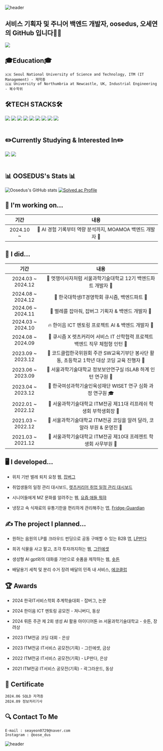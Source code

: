 ![header](https://capsule-render.vercel.app/api?type=waving&color=gradient&height=200&section=header&text=😃Welcome%20oosedus%20github😃&fontSize=50&animation=twinkling)

## 서비스 기획자 및 주니어 백엔드 개발자, oosedus, 오세연의 GitHub 입니다🙋‍♀️

<a href="https://github.com/devxb/gitanimals">
  <img src="https://render.gitanimals.org/farms/oosedus"/>
</a>

<div align=left><h2>🎓Education🎓</h2></div>

```
🇰🇷 Seoul National University of Science and Technology, ITM (IT Management) - 재학중
🇬🇧 University of Northumbria at Newcastle, UK, Industrial Engineering - 복수학위
```

<div align=left><h2>🛠️TECH STACKS🛠️</h2></div>
<div align=left> 
  <img src="https://img.shields.io/badge/java-007396?style=for-the-badge&logo=openJDK&logoColor=white"> 
  <img src="https://img.shields.io/badge/python-3776AB?style=for-the-badge&logo=python&logoColor=white"> 
  <img src="https://img.shields.io/badge/Kotlin-7F52FF?style=for-the-badge&logo=kotlin&logoColor=white"/>
  <img src="https://img.shields.io/badge/mysql-4479A1?style=for-the-badge&logo=mysql&logoColor=white"> 
  <img src="https://img.shields.io/badge/firebase-FFCA28?style=for-the-badge&logo=firebase&logoColor=white">
  <img src ="https://img.shields.io/badge/aws-232F3E?style=for-the-badge&logo=amazonaws&logoColor=white" />
  <img src ="https://img.shields.io/badge/aws ec2-FF9900?style=for-the-badge&logo=amazonec2&logoColor=white" />
  <img src ="https://img.shields.io/badge/aws rds-527FFF?style=for-the-badge&logo=amazonrds&logoColor=white" />
  <img src="https://img.shields.io/badge/github-181717?style=for-the-badge&logo=github&logoColor=white">
  <br>
</div>
<br>
<div align=left><h2>✏️Currently Studying & Interested In✏️</h2></div>
<div align=left>
  <img src="https://img.shields.io/badge/Spring-6DB33F?style=for-the-badge&logo=spring&logoColor=white">
  <img src="https://img.shields.io/badge/Spring%20Boot-6DB33F?style=for-the-badge&logo=springboot&logoColor=white">
  <br>
  <br>
  <h2>📊 OOSEDUS's Stats 📊</h2>
</div>

![Oosedus's GitHub stats](https://github-readme-stats.vercel.app/api?username=oosedus&show_icons=true&theme=transparent) [![Solved.ac Profile](http://mazassumnida.wtf/api/v2/generate_badge?boj=seayeon0729)](https://solved.ac/seayeon0729/)

<h2>🧰 I'm working on...</h2>

| 기간 | 내용 |
|:--:|:--:|
| 2024.10 ~ | 📝 AI 경험 기록부터 역량 분석까지, MOAMOA 백엔드 개발자 📝 |

<h2>🙌 I did...</h2>

| 기간 | 내용 |
|:--:|:--:|
| 2024.03 ~ 2024.12| 🦁 멋쟁이사자처럼 서울과학기술대학교 12기 백엔드파트 개발자 🦁 |
| 2024.08 ~ 2024.12 | 💙 한국대학생IT경영학회 큐시즘, 백엔드파트 💙 |
| 2024.06 ~ 2024.11 | 🦋 벌레를 잡아줘, 잡버그 기획자 & 백엔드 개발자 🦋 |
| 2024.03 ~ 2024.10 | 🔥 한이음 ICT 멘토링 프로젝트 AI & 백엔드 개발자 🚀 |
| 2024.08 ~ 2024.09 | 🎀 큐시즘 X 렛츠커리어 서비스 IT 산학협력 프로젝트 백엔드 직무 체험형 인턴 🎀 |
| 2023.09 ~ 2023.12 | 🏫 코드클럽한국위원회 주관 SW교육기부단 봉사단 활동, 초등학교 1학년 대상 코딩 교육 진행자 🏫 |
| 2023.06 ~ 2023.09 | 🌟 서울과학기술대학교 정보보안연구실 ISLAB 하계 인턴 연구원 🌟 |
| 2023.04 ~ 2023.12 | 👩 한국여성과학기술인육성재단 WISET 연구 심화 과정 연구원 🎓 |
| 2022.01 ~ 2022.12 | 🌱 서울과학기술대학교 ITM전공 제11대 리프레쉬 학생회 부학생회장 🌱 |
| 2021.03 ~ 2022.12 | 🐨 서울과학기술대학교 ITM전공 코딩을 알려 달라, 코알라 부원 & 운영진 🐨 |
| 2021.03 ~ 2021.12 | 🎁 서울과학기술대학교 ITM전공 제10대 프레젠트 학생회 사무부원 🎁 |

<h2>🖥️ I developed...</h2>

- 위치 기반 벌레 퇴치 요청 웹, [잡버그](https://github.com/oosedus/JOBBUG-BE)

- 취업생들의 일정 관리 대시보드, [렛츠커리어 취업 일정 관리 대시보드](https://github.com/oosedus/LetsCareerA-BE)

- 시니어들에게 MZ 문화를 알려주는 웹, [요즘 애들 뭐햐](https://github.com/oosedus/mzconnect-back-end)

- 냉장고 속 식재료의 유통기한을 편리하게 관리해주는 앱, [Fridge-Guardian](https://bony-nose-601.notion.site/Fridge-Guardian-ffb8362c0a55461eba733fca91f595c6?pvs=4)

<h2>✍️ The project I planned...</h2>

- 원하는 음원의 LP를 크라우드 펀딩으로 공동 구매할 수 있는 B2B 앱, [LP판다](https://bony-nose-601.notion.site/LP-2b461e4d43d4492ab001751f348a9f97?pvs=4)
  
- 희귀 식물을 사고 팔고, 조각 투자까지하는 웹, [그린에셋](http://bony-nose-601.notion.site)
  
- 생성형 AI gpt와의 대화를 기반으로 숏폼을 제작하는 웹, [숏튼](https://bony-nose-601.notion.site/604ee08fc864491daa0cd141d9df5379?pvs=4)

- 배달용기 세척 및 분리 수거 장려 배달의 민족 내 서비스, [에코클럽](https://puzzling-guan-60d.notion.site/1328b05fa9198028bd2ed457e2bf83c5)

<h2>🏆 Awards</h2>

- 2024 한국IT서비스학회 추계학술대회 - 잡버그, 논문

- 2024 한이음 ICT 멘토링 공모전 - 져니버디, 동상

- 2024 뤼튼 주관 제 2회 생성 AI 활용 아이디어톤 in 서울과학기술대학교 - 숏튼, 장려상

- 2023 ITM전공 코딩 대회 - 은상

- 2023 ITM전공 IT서비스 공모전(기획) - 그린에셋, 금상

- 2022 ITM전공 IT서비스 공모전(기획) - LP판다, 은상

- 2021 ITM전공 IT서비스 공모전(기획) - 곽그라운드, 동상

<h2>🪪 Certificate</h2>

```
2024.06 SQLD 자격증
2024.09 정보처리기사
```

<h2>🔍 Contact To Me</h2>

```
E-mail : seayeon0729@naver.com
Instagram : @oose_dus
```

<!--![](./profile-3d-contrib/profile-gitblock.svg)-->

<!--![Oosedus's GitHub stats](https://github-readme-stats.vercel.app/api?username=oosedus&count_private=true)-->

![header](https://capsule-render.vercel.app/api?type=waving&color=gradient&height=200&section=footer)
